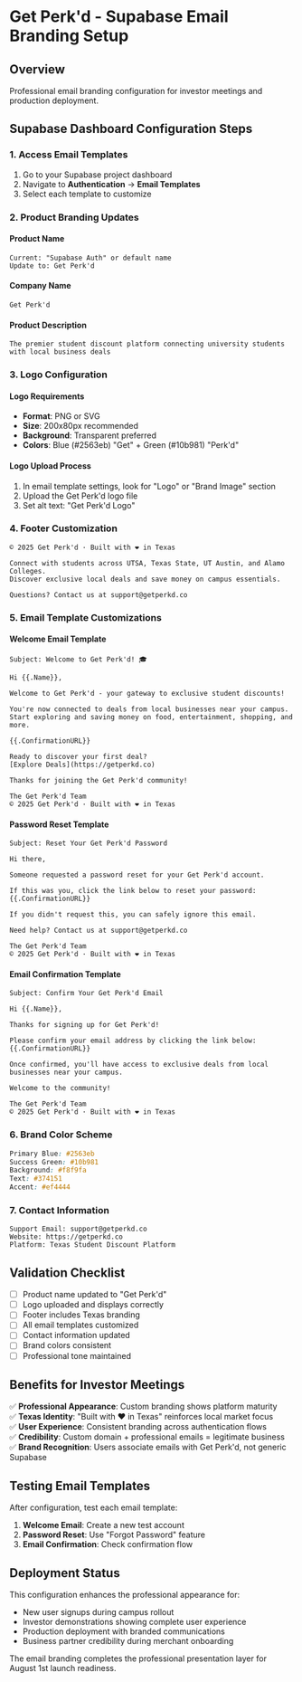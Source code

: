 # Get Perk'd - Supabase Email Branding Setup

## Overview
Professional email branding configuration for investor meetings and production deployment.

## Supabase Dashboard Configuration Steps

### 1. Access Email Templates
1. Go to your Supabase project dashboard
2. Navigate to **Authentication** → **Email Templates**
3. Select each template to customize

### 2. Product Branding Updates

#### Product Name
```
Current: "Supabase Auth" or default name
Update to: Get Perk'd
```

#### Company Name
```
Get Perk'd
```

#### Product Description
```
The premier student discount platform connecting university students with local business deals
```

### 3. Logo Configuration
#### Logo Requirements
- **Format**: PNG or SVG
- **Size**: 200x80px recommended
- **Background**: Transparent preferred
- **Colors**: Blue (#2563eb) "Get" + Green (#10b981) "Perk'd"

#### Logo Upload Process
1. In email template settings, look for "Logo" or "Brand Image" section
2. Upload the Get Perk'd logo file
3. Set alt text: "Get Perk'd Logo"

### 4. Footer Customization
```
© 2025 Get Perk'd · Built with ❤️ in Texas

Connect with students across UTSA, Texas State, UT Austin, and Alamo Colleges.
Discover exclusive local deals and save money on campus essentials.

Questions? Contact us at support@getperkd.co
```

### 5. Email Template Customizations

#### Welcome Email Template
```
Subject: Welcome to Get Perk'd! 🎓

Hi {{.Name}},

Welcome to Get Perk'd - your gateway to exclusive student discounts!

You're now connected to deals from local businesses near your campus. Start exploring and saving money on food, entertainment, shopping, and more.

{{.ConfirmationURL}}

Ready to discover your first deal?
[Explore Deals](https://getperkd.co)

Thanks for joining the Get Perk'd community!

The Get Perk'd Team
© 2025 Get Perk'd · Built with ❤️ in Texas
```

#### Password Reset Template
```
Subject: Reset Your Get Perk'd Password

Hi there,

Someone requested a password reset for your Get Perk'd account.

If this was you, click the link below to reset your password:
{{.ConfirmationURL}}

If you didn't request this, you can safely ignore this email.

Need help? Contact us at support@getperkd.co

The Get Perk'd Team
© 2025 Get Perk'd · Built with ❤️ in Texas
```

#### Email Confirmation Template
```
Subject: Confirm Your Get Perk'd Email

Hi {{.Name}},

Thanks for signing up for Get Perk'd!

Please confirm your email address by clicking the link below:
{{.ConfirmationURL}}

Once confirmed, you'll have access to exclusive deals from local businesses near your campus.

Welcome to the community!

The Get Perk'd Team
© 2025 Get Perk'd · Built with ❤️ in Texas
```

### 6. Brand Color Scheme
```css
Primary Blue: #2563eb
Success Green: #10b981
Background: #f8f9fa
Text: #374151
Accent: #ef4444
```

### 7. Contact Information
```
Support Email: support@getperkd.co
Website: https://getperkd.co
Platform: Texas Student Discount Platform
```

## Validation Checklist

- [ ] Product name updated to "Get Perk'd"
- [ ] Logo uploaded and displays correctly
- [ ] Footer includes Texas branding
- [ ] All email templates customized
- [ ] Contact information updated
- [ ] Brand colors consistent
- [ ] Professional tone maintained

## Benefits for Investor Meetings

✅ **Professional Appearance**: Custom branding shows platform maturity  
✅ **Texas Identity**: "Built with ❤️ in Texas" reinforces local market focus  
✅ **User Experience**: Consistent branding across authentication flows  
✅ **Credibility**: Custom domain + professional emails = legitimate business  
✅ **Brand Recognition**: Users associate emails with Get Perk'd, not generic Supabase  

## Testing Email Templates

After configuration, test each email template:

1. **Welcome Email**: Create a new test account
2. **Password Reset**: Use "Forgot Password" feature
3. **Email Confirmation**: Check confirmation flow

## Deployment Status

This configuration enhances the professional appearance for:
- New user signups during campus rollout
- Investor demonstrations showing complete user experience
- Production deployment with branded communications
- Business partner credibility during merchant onboarding

The email branding completes the professional presentation layer for August 1st launch readiness.